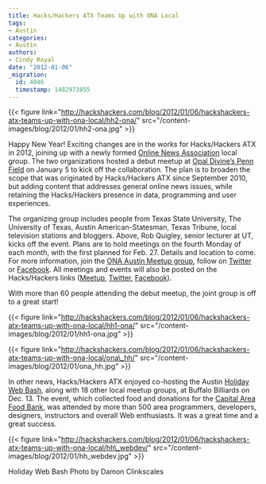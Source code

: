 ```yaml
---
title: Hacks/Hackers ATX Teams Up with ONA Local
tags:
- Austin
categories:
- Austin
authors:
- Cindy Royal
date: "2012-01-06"
_migration:
  id: 4046
  timestamp: 1482973855
---
```


{{< figure link="http://hackshackers.com/blog/2012/01/06/hackshackers-atx-teams-up-with-ona-local/hh2-ona/" src="/content-images/blog/2012/01/hh2-ona.jpg" >}}

Happy New Year! Exciting changes are in the works for Hacks/Hackers ATX in 2012, joining up with a newly formed [Online News Association][1] local group. The two organizations hosted a debut meetup at [Opal Divine&#8217;s Penn Field][2] on January 5 to kick off the collaboration. The plan is to broaden the scope that was originated by Hacks/Hackers ATX since September 2010, but adding content that addresses general online news issues, while retaining the Hacks/Hackers presence in data, programming and user experiences.

The organizing group includes people from Texas State University, The University of Texas, Austin American-Statesman, Texas Tribune, local television stations and bloggers. Above, Rob Quigley, senior lecturer at UT, kicks off the event. Plans are to hold meetings on the fourth Monday of each month, with the first planned for Feb. 27. Details and location to come. For more information, join the [ONA Austin Meetup group][3], follow on [Twitter][4] or [Facebook][5]. All meetings and events will also be posted on the Hacks/Hackers links ([Meetup][6], [Twitter][7], [Facebook][8]).

With more than 60 people attending the debut meetup, the joint group is off to a great start!

{{< figure link="http://hackshackers.com/blog/2012/01/06/hackshackers-atx-teams-up-with-ona-local/hh1-ona/" src="/content-images/blog/2012/01/hh1-ona.jpg" >}}

{{< figure link="http://hackshackers.com/blog/2012/01/06/hackshackers-atx-teams-up-with-ona-local/ona\_hh/" src="/content-images/blog/2012/01/ona\_hh.jpg" >}}

In other news, Hacks/Hackers ATX enjoyed co-hosting the Austin [Holiday Web Bash][9], along with 18 other local meetup groups, at Buffalo Billiards on Dec. 13. The event, which collected food and donations for the [Capital Area Food Bank][10], was attended by more than 500 area programmers, developers, designers, instructors and overall Web enthusiasts. It was a great time and a great success.

{{< figure link="http://hackshackers.com/blog/2012/01/06/hackshackers-atx-teams-up-with-ona-local/hh\_webdev/" src="/content-images/blog/2012/01/hh\_webdev.jpg" >}}

Holiday Web Bash Photo by Damon Clinkscales

 [1]: http://journalists.org/
 [2]: http://www.opaldivines.com/pennfield/
 [3]: http://www.meetup.com/ONA-Austin/
 [4]: twitter.com/onaaustin
 [5]: http://www.facebook.com/ONAAustin
 [6]: http://meetupaustin.hackshackers.com/
 [7]: twitter.com/hackshackersatx
 [8]: http://www.facebook.com/HacksHackersATX
 [9]: http://www.refreshaustin.org/bash/
 [10]: http://www.austinfoodbank.org/